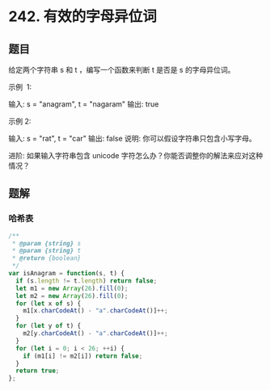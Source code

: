 # 242. 有效的字母异位词

## 题目

给定两个字符串 s 和 t ，编写一个函数来判断 t 是否是 s 的字母异位词。

示例  1:

输入: s = "anagram", t = "nagaram"
输出: true

示例 2:

输入: s = "rat", t = "car"
输出: false
说明:
你可以假设字符串只包含小写字母。

进阶:
如果输入字符串包含 unicode 字符怎么办？你能否调整你的解法来应对这种情况？

## 题解

### 哈希表

```js
/**
 * @param {string} s
 * @param {string} t
 * @return {boolean}
 */
var isAnagram = function(s, t) {
  if (s.length != t.length) return false;
  let m1 = new Array(26).fill(0);
  let m2 = new Array(26).fill(0);
  for (let x of s) {
    m1[x.charCodeAt() - "a".charCodeAt()]++;
  }
  for (let y of t) {
    m2[y.charCodeAt() - "a".charCodeAt()]++;
  }
  for (let i = 0; i < 26; ++i) {
    if (m1[i] != m2[i]) return false;
  }
  return true;
};
```

